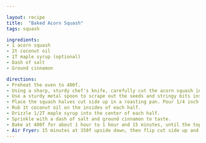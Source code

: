 ```yaml
---

layout: recipe
title:  "Baked Acorn Squash"
tags: squash

ingredients:
- 1 acorn squash
- 2t coconut oil
- 1T maple syrup (optional)
- Dash of salt
- Ground cinnamon

directions:
- Preheat the oven to 400f.
- Using a sharp, sturdy chef's knife, carefully cut the acorn squash in half.
- Use a sturdy metal spoon to scrape out the seeds and stringy bits inside each squash half, until the inside is smooth.
- Place the squash halves cut side up in a roasting pan. Pour 1/4 inch of water into the bottom of the pan so that the squash doesn't burn or dry out.
- Rub 1t coconut oil on the insides of each half. 
- Drizzle 1/2T maple syrup into the center of each half.
- Sprinkle with a dash of salt and ground cinnamon to taste.
- Bake at 400f for about 1 hour to 1 hour and 15 minutes, until the tops of the squash halves are nicely browned and the squash flesh is very soft and cooked through.
- Air Fryer: 15 minutes at 350f upside down, then flip cut side up and 10 minutes at 400f. 
---
```

